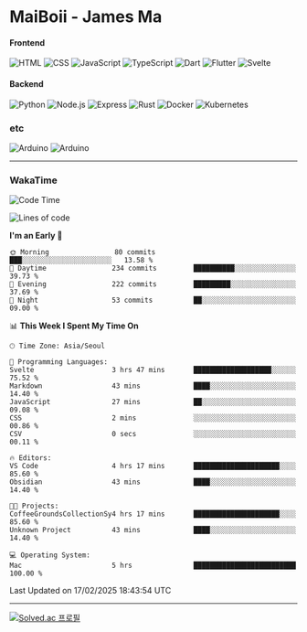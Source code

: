 # MaiBoii - James Ma

#### Frontend
![HTML](https://img.shields.io/badge/-HTML-E34F26?style=flat-square&logo=html5&logoColor=white)
![CSS](https://img.shields.io/badge/-CSS-1572B6?style=flat-square&logo=css3)
![JavaScript](https://img.shields.io/badge/-JavaScript-F7DF1E?style=flat-square&logo=javascript&logoColor=black)
![TypeScript](https://img.shields.io/badge/-TypeScript-02569B?style=flat-square&logo=typescript&logoColor=white)
![Dart](https://img.shields.io/badge/-Dart-0175C2?style=flat-square&logo=dart)
![Flutter](https://img.shields.io/badge/-Flutter-02569B?style=flat-square&logo=flutter)
![Svelte](https://img.shields.io/badge/-Svelte-E34F26?style=flat-square&logo=svelte&logoColor=white)


#### Backend
![Python](https://img.shields.io/badge/-Python-3776AB?style=flat-square&logo=python&logoColor=white)
![Node.js](https://img.shields.io/badge/-Node.js-339933?style=flat-square&logo=node.js&logoColor=white)
![Express](https://img.shields.io/badge/-Express-339933?style=flat-square&logo=express&logoColor=white)
![Rust](https://img.shields.io/badge/-Rust-000000?style=flat-square&logo=rust&logoColor=white)
![Docker](https://img.shields.io/badge/-Docker-2496ED?style=flat-square&logo=docker&logoColor=white)
![Kubernetes](https://img.shields.io/badge/-Kubernetes-326CE5?style=flat-square&logo=kubernetes&logoColor=white)


### etc
![Arduino](https://img.shields.io/badge/-Arduino-00878F?style=flat-square&logo=arduino&logoColor=white)
![Arduino](https://img.shields.io/badge/-Unity-232326?style=flat-square&logo=unity&logoColor=white)

---
### WakaTime
<!--START_SECTION:waka-->
![Code Time](http://img.shields.io/badge/Code%20Time-1%2C052%20hrs%2037%20mins-blue)

![Lines of code](https://img.shields.io/badge/From%20Hello%20World%20I%27ve%20Written-1.8%20million%20lines%20of%20code-blue)

**I'm an Early 🐤** 

```text
🌞 Morning                80 commits          ███░░░░░░░░░░░░░░░░░░░░░░   13.58 % 
🌆 Daytime                234 commits         ██████████░░░░░░░░░░░░░░░   39.73 % 
🌃 Evening                222 commits         █████████░░░░░░░░░░░░░░░░   37.69 % 
🌙 Night                  53 commits          ██░░░░░░░░░░░░░░░░░░░░░░░   09.00 % 
```


📊 **This Week I Spent My Time On** 

```text
🕑︎ Time Zone: Asia/Seoul

💬 Programming Languages: 
Svelte                   3 hrs 47 mins       ███████████████████░░░░░░   75.52 % 
Markdown                 43 mins             ████░░░░░░░░░░░░░░░░░░░░░   14.40 % 
JavaScript               27 mins             ██░░░░░░░░░░░░░░░░░░░░░░░   09.08 % 
CSS                      2 mins              ░░░░░░░░░░░░░░░░░░░░░░░░░   00.86 % 
CSV                      0 secs              ░░░░░░░░░░░░░░░░░░░░░░░░░   00.11 % 

🔥 Editors: 
VS Code                  4 hrs 17 mins       █████████████████████░░░░   85.60 % 
Obsidian                 43 mins             ████░░░░░░░░░░░░░░░░░░░░░   14.40 % 

🐱‍💻 Projects: 
CoffeeGroundsCollectionSy4 hrs 17 mins       █████████████████████░░░░   85.60 % 
Unknown Project          43 mins             ████░░░░░░░░░░░░░░░░░░░░░   14.40 % 

💻 Operating System: 
Mac                      5 hrs               █████████████████████████   100.00 % 
```


 Last Updated on 17/02/2025 18:43:54 UTC
<!--END_SECTION:waka-->
---
[![Solved.ac
프로필](http://mazassumnida.wtf/api/v2/generate_badge?boj=msu2020)](https://solved.ac/msu2020)
